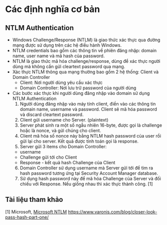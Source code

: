 # Các định nghĩa cơ bản

## NTLM Authentication
* Windows Challenge/Response (NTLM) là giao thức xác thực qua đường mạng được sử dụng trên các hệ điều hành Windows.
* NTLM credentials bao gồm các thông tin về phiên đăng nhập: domain name, user name và mã hash của password.
* NTLM là giao thức mã hóa challenge/response, dùng để xác thực người dùng mà không cần gửi cleartext password qua mạng.
* Xác thực NTLM thông qua mạng thường bao gồm 2 hệ thống: Client và Domain Controller
  * Client: Nơi người dùng yêu cầu xác thực
  * Domain Controller: Nơi lưu trữ password của người dùng
* Các bước xác thực khi người dùng đăng nhập vào domain sử dụng NTLM Authentication
  1. Người dùng đăng nhập vào máy tính client, điền vào các thông tin domain name, username và password. Client sẽ mã hóa password và discard cleartext password.
  2. Client gửi username cho Server. (plaintext)
  3. Server phát sinh ra một số ngẫu nhiên 16-byte, được gọi là challenge hoặc là nonce, và gửi chúng cho client.
  4. Client mã hóa số nonce này bằng NTLM hash password của user rồi gửi lại cho server. Kết quả được tính toán gọi là response.
  5. Server gửi 3 items cho Domain Controller:
    * username
    * Challenge gửi tới cho Client
    * Response - kết quả hash Challenge của Client
   6. Domain Controller sử dụng username mà Server gửi tới để tìm ra hash password tương ứng tại Security Account Manager database. 
   7. Sử dụng hash password này để mã hóa Challenge của Server và đối chiếu với Response. Nếu giống nhau thì xác thực thành công. [1]
   

## Tài liệu tham khảo
[1] Microsoft, [Microsoft NTLM](https://docs.microsoft.com/en-us/windows/win32/secauthn/microsoft-ntlm?redirectedfrom=MSDN)
https://www.varonis.com/blog/closer-look-pass-hash-part-one/
